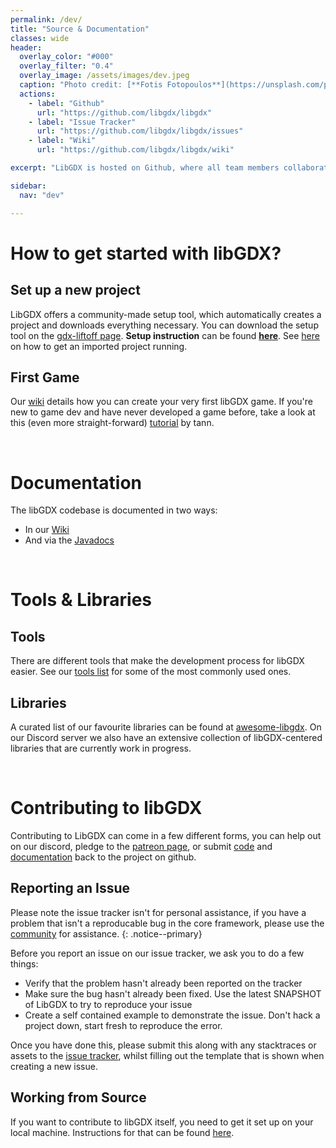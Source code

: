 ```yaml
---
permalink: /dev/
title: "Source & Documentation"
classes: wide
header:
  overlay_color: "#000"
  overlay_filter: "0.4"
  overlay_image: /assets/images/dev.jpeg
  caption: "Photo credit: [**Fotis Fotopoulos**](https://unsplash.com/photos/DuHKoV44prg)"
  actions:
    - label: "Github"
      url: "https://github.com/libgdx/libgdx"
    - label: "Issue Tracker"
      url: "https://github.com/libgdx/libgdx/issues"
    - label: "Wiki"
      url: "https://github.com/libgdx/libgdx/wiki"

excerpt: "LibGDX is hosted on Github, where all team members collaborate. Fork, star and contribute to our project!."

sidebar:
  nav: "dev"

---
```


# How to get started with libGDX?
## Set up a new project
LibGDX offers a community-made setup tool, which automatically creates a project and downloads everything necessary. You can download the setup tool on the [gdx-liftoff page](https://github.com/tommyettinger/gdx-liftoff/releases). **Setup instruction** can be found **[here](/dev/setup/)**. See [here](/dev/running/) on how to get an imported project running.

## First Game
Our [wiki](https://github.com/libgdx/libgdx/wiki/A-Simple-Game) details how you can create your very first libGDX game. If you're new to game dev and have never developed a game before, take a look at this (even more straight-forward) [tutorial](http://tann.space/HelloLibgdx/) by tann.

<br/>

# Documentation
The libGDX codebase is documented in two ways:
- In our [Wiki](https://github.com/libgdx/libgdx/wiki)
- And via the [Javadocs](https://libgdx.badlogicgames.com/ci/nightlies/docs/api/)

<br/>

# Tools & Libraries
## Tools
There are different tools that make the development process for libGDX easier. See our [tools list](/dev/tools/) for some of the most commonly used ones.

## Libraries
A curated list of our favourite libraries can be found at [awesome-libgdx](https://github.com/rafaskb/awesome-libgdx). On our Discord server we also have an extensive collection of libGDX-centered libraries that are currently work in progress.

<br/>

# Contributing to libGDX
Contributing to LibGDX can come in a few different forms, you can help out on our discord, pledge to the [patreon page](https://www.patreon.com/libgdx), or submit [code](https://github.com/libgdx/libgdx/) and [documentation](https://github.com/libgdx/libgdx/wiki) back to the project on github.

## Reporting an Issue
Please note the issue tracker isn't for personal assistance, if you have a problem that isn't a reproducable bug in the core framework, please use the [community](/community/) for assistance.
{: .notice--primary}

Before you report an issue on our issue tracker, we ask you to do a few things:
- Verify that the problem hasn't already been reported on the tracker
- Make sure the bug hasn't already been fixed. Use the latest SNAPSHOT of LibGDX to try to reproduce your issue
- Create a self contained example to demonstrate the issue. Don't hack a project down, start fresh to reproduce the error.

Once you have done this, please submit this along with any stacktraces or assets to the [issue tracker](https://github.com/libgdx/libgdx/issues), whilst filling out the template that is shown when creating a new issue.

## Working from Source
If you want to contribute to libGDX itself, you need to get it set up on your local machine. Instructions for that can be found [here](/dev/from_source/).
